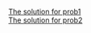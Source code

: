 [The solution for prob1](https://www.youtube.com/watch?v=hVz1nA7Ak44&feature=youtu.be)  <br/>
[The solution for prob2](https://www.youtube.com/watch?v=UJA5koAG7j0)
